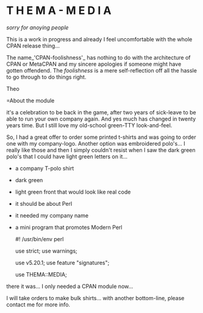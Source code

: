 T H E M A - M E D I A
=====================

*sorry for anoying people*

This is a work in progress and already I feel uncomfortable with the whole
CPAN release thing...

The name_'CPAN-foolishness'_ has nothing to do with
the architecture of CPAN or MetaCPAN and my sincere apologies if someone
might have gotten offendend. The _foolishness_ is a mere self-reflection
off all the hassle to go through to do things right.


Theo

=About the module

it's a celebration to be back in the game, after two years of sick-leave
to be able to run your own company again. And yes much has changed in
twenty years time. But I still love my old-school green-TTY look-and-feel.

So, I had a great offer to order some printed t-shirts and was going to
order one with my company-logo. Another option was embroidered polo's...
I really like those and then I simply couldn't resist when I saw the dark
green polo's that I could have light green letters on it...

- a company T-polo shirt
- dark green
- light green front that would look like real code
- it should be about Perl
- it needed my company name
- a mini program that promotes Modern Perl

  
  #! /usr/bin/env perl
  
  use strict;
  use warnings;
  
  use v5.20.1;
  use feature "signatures";
  
  use THEMA::MEDIA;

there it was... I only needed a CPAN module now...

I will take orders to make bulk shirts... with another bottom-line,
please contact me for more info.
